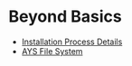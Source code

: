 # Beyond Basics

* [Installation Process Details](InstallProcessDetails.md)
* [AYS File System](AYS-FS.md)